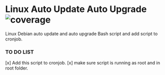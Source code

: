 # Linux Auto Update Auto Upgrade ![coverage](https://img.shields.io/badge/BashScript-100%25-yellowgreen)
Linux Debian auto update and auto upgrade Bash script and add script to cronjob.

### TO DO LIST

 [x]  Add this script to cronjob.
 [x] make sure script is running as root and in root folder.

